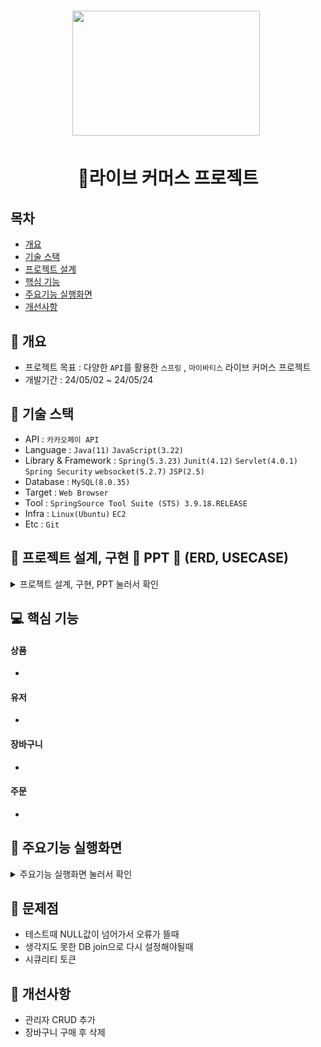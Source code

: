 <h1 align='center'> <img src='https://cdn-icons-png.flaticon.com/512/5208/5208370.png' style='width: 300px; height: 200px;'>&nbsp;</h1>
<h1  align='center'>👕라이브 커머스 프로젝트</h1>



## 목차
- [개요](https://github.com/YoungQWER/LiveCommerce#-개요)
- [기술 스택](https://github.com/YoungQWER/LiveCommerce#-기술-스택)
- [프로젝트 설계](https://github.com/YoungQWER/LiveCommerce#-프로젝트-설계)
- [핵심 기능](https://github.com/YoungQWER/LiveCommerce#-핵심-기능)
- [주요기능 실행화면](https://github.com/YoungQWER/LiveCommerce#-주요기능-실행화면)
- [개선사항](https://github.com/YoungQWER/LiveCommerce#--개선사항)
  


## 🚩 개요
- 프로젝트 목표 : 다양한 `API`를 활용한 `스프링` , `마이바티스` 라이브 커머스 프로젝트
- 개발기간 : 24/05/02 ~ 24/05/24



## 🔧 기술 스택
- API : `카카오페이 API`
- Language : `Java(11)` `JavaScript(3.22)`
- Library & Framework : `Spring(5.3.23)` `Junit(4.12)` `Servlet(4.0.1)` `Spring Security` `websocket(5.2.7)` `JSP(2.5)`
- Database : `MySQL(8.0.35)`
- Target : `Web Browser`
- Tool : `SpringSource Tool Suite (STS) 3.9.18.RELEASE`
- Infra : `Linux(Ubuntu)` `EC2`
- Etc : `Git`

## 👾 프로젝트 설계, 구현 📂 PPT 📂 (ERD, USECASE)

<details><summary>프로젝트 설계, 구현, PPT 눌러서 확인</summary>   
<div align="center">   

| **![1](https://github.com/YoungQWER/LiveCommerce/assets/157094828/9f6401a4-513b-4c22-911a-3a8d28542624)** |
| **![2](https://github.com/YoungQWER/LiveCommerce/assets/157094828/8ff0b5bc-dc4b-4864-b073-b05e3e001317)** |
| :------: |  :------: |
| **![3](https://github.com/YoungQWER/LiveCommerce/assets/157094828/00e75f3e-1a45-4881-9af3-d761346175c1)** |
| **![4](https://github.com/YoungQWER/LiveCommerce/assets/157094828/a4ac30d7-8a50-4f57-b7e9-4f8de0babc28)** |
| **![image](https://github.com/YoungQWER/LiveCommerce/assets/157094828/98d67baf-a9dc-4572-9225-5a0df5f86895)** |
| **![5](https://github.com/YoungQWER/LiveCommerce/assets/157094828/066c8938-1873-4493-a97e-9fe546174ff9)** |
| **![6](https://github.com/YoungQWER/LiveCommerce/assets/157094828/59141d23-f40b-4f3e-b49e-6709673de680)** |
| **![7](https://github.com/YoungQWER/LiveCommerce/assets/157094828/80f5da1c-d693-4da6-883c-f3a0cec5afbd)** |
| **![8](https://github.com/YoungQWER/LiveCommerce/assets/157094828/5ce640bf-24ec-4956-8602-18ce98e36506)** |
| **![9](https://github.com/YoungQWER/LiveCommerce/assets/157094828/5325ca18-0479-4100-9314-e540b9659641)** |
| **![10](https://github.com/YoungQWER/LiveCommerce/assets/157094828/367d32a0-ce89-4992-ab42-e8fd1e204492)** |
| **![11](https://github.com/YoungQWER/LiveCommerce/assets/157094828/3838dc5b-f5a7-45e0-a6c6-638153a973ee)** |
| **![12](https://github.com/YoungQWER/LiveCommerce/assets/157094828/efcacf9c-024a-4b3f-b90a-f5e67546e098)** |
| **![13](https://github.com/YoungQWER/LiveCommerce/assets/157094828/38978333-1afa-4b3b-ae77-c983f0dbae2a)** |
| **![14](https://github.com/YoungQWER/LiveCommerce/assets/157094828/bdaf929a-4838-495d-bfcf-2e68cec9306c)** |
| **![15](https://github.com/YoungQWER/LiveCommerce/assets/157094828/fe3574c9-0b8a-4d86-8fe5-99ae093a77fc)** |
| **![16](https://github.com/YoungQWER/LiveCommerce/assets/157094828/d78b24c2-a9a2-41cd-9a9b-17c9efbe5560)** | 
| **![17](https://github.com/YoungQWER/LiveCommerce/assets/157094828/1b6d772c-3678-4f64-8594-cbe55db9d04a)** |
| **![18](https://github.com/YoungQWER/LiveCommerce/assets/157094828/1daca093-b435-48f5-8066-e85409a77902)** |
| **![19](https://github.com/YoungQWER/LiveCommerce/assets/157094828/e77f9e03-9d13-4371-ab35-c17c5b821a65)** |
| **![20](https://github.com/YoungQWER/LiveCommerce/assets/157094828/de07feb9-0f61-4325-b484-0d9ce5115dc2)** |
| **![21](https://github.com/YoungQWER/LiveCommerce/assets/157094828/43444f54-07f6-4b9b-95fe-9930e264c66c)** |
| **![22](https://github.com/YoungQWER/LiveCommerce/assets/157094828/96b28b8b-7cb6-4a4e-9690-2eb517d8d676)** |

</div>            
</details>

## 💻 핵심 기능



#### 상품
- 

#### 유저
- 

#### 장바구니
- 

#### 주문
- 

## 🎇 주요기능 실행화면

<details>
<summary>주요기능 실행화면 눌러서 확인</summary>

![라이브커머스_이진영_박우주](https://github.com/YoungQWER/LiveCommerce/assets/157094828/6f3e2bc6-4c5d-40e2-82be-992a6ac8e18b)

</details>

## 🚩 문제점
- 테스트때 NULL값이 넘어가서 오류가 뜰때
- 생각지도 못한 DB join으로 다시 설정해야될때
- 시큐리티 토큰


## 🌄 개선사항
- 관리자 CRUD 추가
- 장바구니 구매 후 삭제
 
